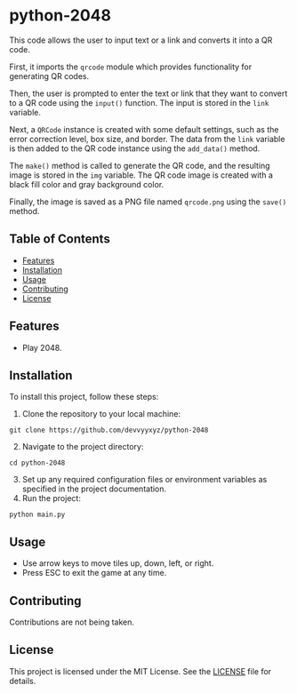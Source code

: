 # python-2048

This code allows the user to input text or a link and converts it into a QR code. 

First, it imports the `qrcode` module which provides functionality for generating QR codes. 

Then, the user is prompted to enter the text or link that they want to convert to a QR code using the `input()` function. The input is stored in the `link` variable. 

Next, a `QRCode` instance is created with some default settings, such as the error correction level, box size, and border. The data from the `link` variable is then added to the QR code instance using the `add_data()` method. 

The `make()` method is called to generate the QR code, and the resulting image is stored in the `img` variable. The QR code image is created with a black fill color and gray background color. 

Finally, the image is saved as a PNG file named `qrcode.png` using the `save()` method.

## Table of Contents

- [Features](#features)
- [Installation](#installation)
- [Usage](#usage)
- [Contributing](#contributing)
- [License](#license)

## Features

- Play 2048. 

## Installation

To install this project, follow these steps:
1. Clone the repository to your local machine:
```
git clone https://github.com/devvyyxyz/python-2048
```
2. Navigate to the project directory:
```
cd python-2048
```
3. Set up any required configuration files or environment variables as specified in the project documentation.
4. Run the project:
```
python main.py
```



## Usage

- Use arrow keys to move tiles up, down, left, or right.
- Press ESC to exit the game at any time.

## Contributing

Contributions are not being taken.

## License

This project is licensed under the MIT License. See the [LICENSE](LICENSE) file for details.
